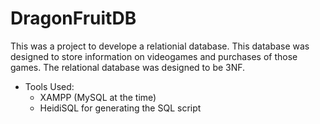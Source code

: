 # DragonFruitDB
This was a project to develope a relationial database.  This database was designed to store information on videogames and purchases of those games.  The relational database was designed to be 3NF.

- Tools Used:
  - XAMPP (MySQL at the time)
  - HeidiSQL for generating the SQL script
  
